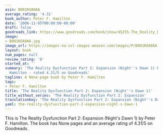 ```yaml
---
asin: B001KOA0AA
average_rating: '4.31'
book_author: Peter F. Hamilton
date: '2006-11-05T00:00:00-08:00'
draft: false
goodreads_link: https://www.goodreads.com/book/show/45255.The_Reality_Dysfunction_Part_2
image:
- B001KOA0AA.jpg
image_url: https://images-na.ssl-images-amazon.com/images/P/B001KOA0AA.01._SCLZZZZZZZ.jpg
layout: book
num_pages: null
review_rating: '0'
started_at: ''
summary: 'The Reality Dysfunction Part 2: Expansion (Night''s Dawn 1) by Peter F.
  Hamilton - rated 4.31/5 on Goodreads'
tagline: A None-page book by Peter F. Hamilton
tags:
- Peter F. Hamilton
title: 'The Reality Dysfunction Part 2: Expansion (Night''s Dawn 1)'
title_without_series: 'The Reality Dysfunction Part 2: Expansion'
translationKey: 'The Reality Dysfunction Part 2: Expansion (Night''s Dawn 1)'
yaml: the-reality-dysfunction-part-2-expansion-night-s-dawn-1
---
```


This is The Reality Dysfunction Part 2: Expansion (Night's Dawn 1) by Peter F. Hamilton. The book has None pages and an average rating of 4.31/5 on Goodreads.